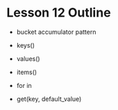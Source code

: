 # Lesson 12 Outline

* bucket accumulator pattern

* keys()
* values()
* items()
* for in
* get(key, default_value)
